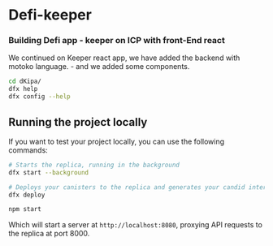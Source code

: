 # Defi-keeper

### Building Defi app - keeper on ICP with front-End react


We continued on Keeper react app, we have added the backend with motoko language. - and we added some components.

```bash
cd dKipa/
dfx help
dfx config --help
```

## Running the project locally

If you want to test your project locally, you can use the following commands:

```bash
# Starts the replica, running in the background
dfx start --background

# Deploys your canisters to the replica and generates your candid interface
dfx deploy
```


```bash
npm start
```

Which will start a server at `http://localhost:8080`, proxying API requests to the replica at port 8000.
